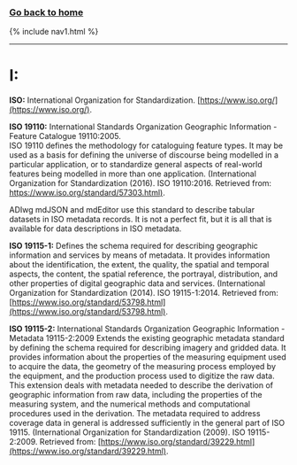 ### **[Go back to home](https://ironrico.github.io/TestGlossary/)**

{% include nav1.html %}
___

# **I:**

**ISO:**
International Organization for Standardization. [https://www.iso.org/](https://www.iso.org/).


**ISO 19110:** 
International Standards Organization Geographic Information - Feature Catalogue 19110:2005.  
ISO 19110 defines the methodology for cataloguing feature types. 
It may be used as a basis for defining the universe of discourse being modelled in a particular application,
or to standardize general aspects of real-world features being modelled in more than one application. 
(International Organization for Standardization (2016). 
ISO 19110:2016. Retrieved from: [https://www.iso.org/standard/57303.html)](https://www.iso.org/standard/57303.html).

ADIwg mdJSON and mdEditor use this standard to describe tabular datasets in ISO metadata records. 
It is not a perfect fit, but it is all that is available for data descriptions in ISO metadata. 


**ISO 19115-1:**
Defines the schema required for describing geographic information and services by means of metadata. 
It provides information about the identification, the extent, the quality, the spatial and temporal aspects, 
the content, the spatial reference, the portrayal, distribution, and other properties of digital geographic 
data and services. (International Organization for Standardization (2014). ISO 19115-1:2014. 
Retrieved from: [https://www.iso.org/standard/53798.html](https://www.iso.org/standard/53798.html). 


**ISO 19115-2:**
International Standards Organization Geographic Information - Metadata 19115-2:2009 Extends the existing geographic 
metadata standard by defining the schema required for describing imagery and gridded data. 
It provides information about the properties of the measuring equipment used to acquire the data, the geometry of 
the measuring process employed by the equipment, and the production process used to digitize the raw data. 
This extension deals with metadata needed to describe the derivation of geographic information from raw data, 
including the properties of the measuring system, and the numerical methods and computational procedures used 
in the derivation. The metadata required to address coverage data in general is addressed sufficiently in the 
general part of ISO 19115. (International Organization for Standardization (2009). ISO 19115-2:2009. 
Retrieved from: [https://www.iso.org/standard/39229.html](https://www.iso.org/standard/39229.html).






 
